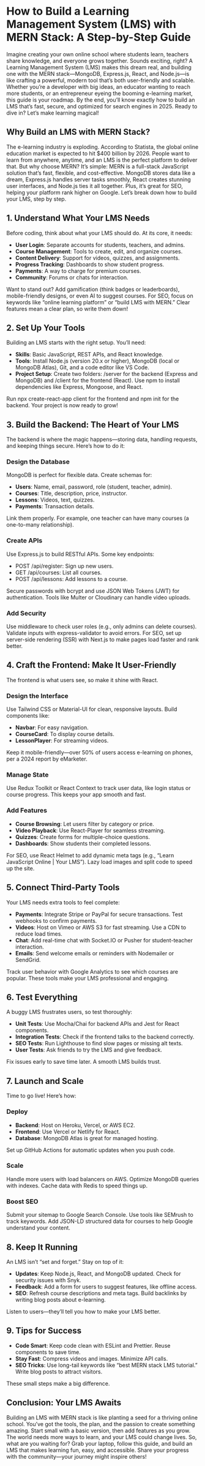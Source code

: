 # How to Build a Learning Management System (LMS) with MERN Stack: A Step-by-Step Guide

Imagine creating your own online school where students learn, teachers share knowledge, and everyone grows together. Sounds exciting, right? A Learning Management System (LMS) makes this dream real, and building one with the MERN stack—MongoDB, Express.js, React, and Node.js—is like crafting a powerful, modern tool that’s both user-friendly and scalable. Whether you’re a developer with big ideas, an educator wanting to reach more students, or an entrepreneur eyeing the booming e-learning market, this guide is your roadmap. By the end, you’ll know exactly how to build an LMS that’s fast, secure, and optimized for search engines in 2025. Ready to dive in? Let’s make learning magical!

## Why Build an LMS with MERN Stack?

The e-learning industry is exploding. According to Statista, the global online education market is expected to hit $400 billion by 2026. People want to learn from anywhere, anytime, and an LMS is the perfect platform to deliver that. But why choose MERN? It’s simple: MERN is a full-stack JavaScript solution that’s fast, flexible, and cost-effective. MongoDB stores data like a dream, Express.js handles server tasks smoothly, React creates stunning user interfaces, and Node.js ties it all together. Plus, it’s great for SEO, helping your platform rank higher on Google. Let’s break down how to build your LMS, step by step.

## 1. Understand What Your LMS Needs

Before coding, think about what your LMS should do. At its core, it needs:

- **User Login**: Separate accounts for students, teachers, and admins.
- **Course Management**: Tools to create, edit, and organize courses.
- **Content Delivery**: Support for videos, quizzes, and assignments.
- **Progress Tracking**: Dashboards to show student progress.
- **Payments**: A way to charge for premium courses.
- **Community**: Forums or chats for interaction.

Want to stand out? Add gamification (think badges or leaderboards), mobile-friendly designs, or even AI to suggest courses. For SEO, focus on keywords like “online learning platform” or “build LMS with MERN.” Clear features mean a clear plan, so write them down!

## 2. Set Up Your Tools

Building an LMS starts with the right setup. You’ll need:

- **Skills**: Basic JavaScript, REST APIs, and React knowledge.
- **Tools**: Install Node.js (version 20.x or higher), MongoDB (local or MongoDB Atlas), Git, and a code editor like VS Code.
- **Project Setup**: Create two folders: /server for the backend (Express and MongoDB) and /client for the frontend (React). Use npm to install dependencies like Express, Mongoose, and React.

Run npx create-react-app client for the frontend and npm init for the backend. Your project is now ready to grow!

## 3. Build the Backend: The Heart of Your LMS

The backend is where the magic happens—storing data, handling requests, and keeping things secure. Here’s how to do it:

### Design the Database

MongoDB is perfect for flexible data. Create schemas for:

- **Users**: Name, email, password, role (student, teacher, admin).
- **Courses**: Title, description, price, instructor.
- **Lessons**: Videos, text, quizzes.
- **Payments**: Transaction details.

Link them properly. For example, one teacher can have many courses (a one-to-many relationship).

### Create APIs

Use Express.js to build RESTful APIs. Some key endpoints:

- POST /api/register: Sign up new users.
- GET /api/courses: List all courses.
- POST /api/lessons: Add lessons to a course.

Secure passwords with bcrypt and use JSON Web Tokens (JWT) for authentication. Tools like Multer or Cloudinary can handle video uploads.

### Add Security

Use middleware to check user roles (e.g., only admins can delete courses). Validate inputs with express-validator to avoid errors. For SEO, set up server-side rendering (SSR) with Next.js to make pages load faster and rank better.

## 4. Craft the Frontend: Make It User-Friendly

The frontend is what users see, so make it shine with React.

### Design the Interface

Use Tailwind CSS or Material-UI for clean, responsive layouts. Build components like:

- **Navbar**: For easy navigation.
- **CourseCard**: To display course details.
- **LessonPlayer**: For streaming videos.

Keep it mobile-friendly—over 50% of users access e-learning on phones, per a 2024 report by eMarketer.

### Manage State

Use Redux Toolkit or React Context to track user data, like login status or course progress. This keeps your app smooth and fast.

### Add Features

- **Course Browsing**: Let users filter by category or price.
- **Video Playback**: Use React-Player for seamless streaming.
- **Quizzes**: Create forms for multiple-choice questions.
- **Dashboards**: Show students their completed lessons.

For SEO, use React Helmet to add dynamic meta tags (e.g., “Learn JavaScript Online | Your LMS”). Lazy load images and split code to speed up the site.

## 5. Connect Third-Party Tools

Your LMS needs extra tools to feel complete:

- **Payments**: Integrate Stripe or PayPal for secure transactions. Test webhooks to confirm payments.
- **Videos**: Host on Vimeo or AWS S3 for fast streaming. Use a CDN to reduce load times.
- **Chat**: Add real-time chat with Socket.IO or Pusher for student-teacher interaction.
- **Emails**: Send welcome emails or reminders with Nodemailer or SendGrid.

Track user behavior with Google Analytics to see which courses are popular. These tools make your LMS professional and engaging.

## 6. Test Everything

A buggy LMS frustrates users, so test thoroughly:

- **Unit Tests**: Use Mocha/Chai for backend APIs and Jest for React components.
- **Integration Tests**: Check if the frontend talks to the backend correctly.
- **SEO Tests**: Run Lighthouse to find slow pages or missing alt texts.
- **User Tests**: Ask friends to try the LMS and give feedback.

Fix issues early to save time later. A smooth LMS builds trust.

## 7. Launch and Scale

Time to go live! Here’s how:

### Deploy

- **Backend**: Host on Heroku, Vercel, or AWS EC2.
- **Frontend**: Use Vercel or Netlify for React.
- **Database**: MongoDB Atlas is great for managed hosting.

Set up GitHub Actions for automatic updates when you push code.

### Scale

Handle more users with load balancers on AWS. Optimize MongoDB queries with indexes. Cache data with Redis to speed things up.

### Boost SEO

Submit your sitemap to Google Search Console. Use tools like SEMrush to track keywords. Add JSON-LD structured data for courses to help Google understand your content.

## 8. Keep It Running

An LMS isn’t “set and forget.” Stay on top of it:

- **Updates**: Keep Node.js, React, and MongoDB updated. Check for security issues with Snyk.
- **Feedback**: Add a form for users to suggest features, like offline access.
- **SEO**: Refresh course descriptions and meta tags. Build backlinks by writing blog posts about e-learning.

Listen to users—they’ll tell you how to make your LMS better.

## 9. Tips for Success

- **Code Smart**: Keep code clean with ESLint and Prettier. Reuse components to save time.
- **Stay Fast**: Compress videos and images. Minimize API calls.
- **SEO Tricks**: Use long-tail keywords like “best MERN stack LMS tutorial.” Write blog posts to attract visitors.

These small steps make a big difference.

## Conclusion: Your LMS Awaits

Building an LMS with MERN stack is like planting a seed for a thriving online school. You’ve got the tools, the plan, and the passion to create something amazing. Start small with a basic version, then add features as you grow. The world needs more ways to learn, and your LMS could change lives. So, what are you waiting for? Grab your laptop, follow this guide, and build an LMS that makes learning fun, easy, and accessible. Share your progress with the community—your journey might inspire others!
